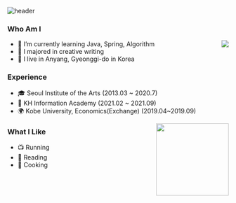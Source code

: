 ![header](https://capsule-render.vercel.app/api?type=slice&color=auto&height=300&section=header&text=Ji%20Chang-jin&fontSize=90)

### Who Am I
<img align='right' src="http://mazassumnida.wtf/api/v2/generate_badge?boj=jchj108">

- 🌱 I’m currently learning Java, Spring, Algorithm
- 🥇 I majored in creative writing
- 🚅 I live in Anyang, Gyeonggi-do in Korea

### Experience
- 🎓 Seoul Institute of the Arts (2013.03 ~ 2020.7)
- 💊 KH Information Academy (2021.02 ~ 2021.09)
- 🌍 Kobe University, Economics(Exchange) (2019.04~2019.09)
<img align='right' src="https://github-readme-stats.vercel.app/api?username=jchj108" height="165">

### What I Like
- 📺 Running
- 🔵 Reading
- 🍕 Cooking

 

<!--
**jchj108/jchj108** is a ✨ _special_ ✨ repository because its `README.md` (this file) appears on your GitHub profile.



Here are some ideas to get you started:


-->
